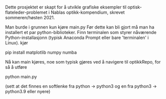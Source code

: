Dette prosjektet er skapt for å utvikle grafiske eksempler til optisk-flateleder-problemet i Nablas optikk-kompendium, skrevet sommeren/høsten 2021.

Man burde i grunnen kun kjøre main.py
Før dette kan bli gjort må man ha installert et par python-biblioteker.
Finn terminalen som styrer nåværende Python-installasjonn (typisk Anaconda Prompt eller bare 'terminalen' i Linux).
kjør

pip install matplotlib numpy numba

Nå kan main kjøres, noe som typisk gjøres ved å navigere til optikkRepo, for så å utføre

python main.py

(sett at det finnes en softlenke fra python -> python3 og en fra python3 -> python3.9 eller nyere)

